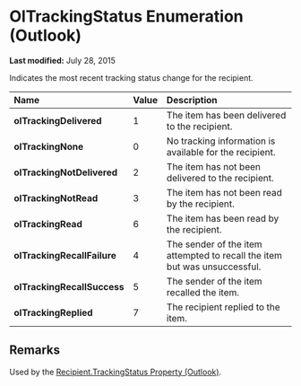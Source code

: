 
# OlTrackingStatus Enumeration (Outlook)

 **Last modified:** July 28, 2015

Indicates the most recent tracking status change for the recipient.


|**Name**|**Value**|**Description**|
|:-----|:-----|:-----|
| **olTrackingDelivered**|1|The item has been delivered to the recipient.|
| **olTrackingNone**|0|No tracking information is available for the recipient.|
| **olTrackingNotDelivered**|2|The item has not been delivered to the recipient.|
| **olTrackingNotRead**|3|The item has not been read by the recipient.|
| **olTrackingRead**|6|The item has been read by the recipient.|
| **olTrackingRecallFailure**|4|The sender of the item attempted to recall the item but was unsuccessful.|
| **olTrackingRecallSuccess**|5|The sender of the item recalled the item.|
| **olTrackingReplied**|7|The recipient replied to the item.|

## Remarks

Used by the  [Recipient.TrackingStatus Property (Outlook)](15787403-de2c-ee9f-4f8b-587cf1ee6087.md).

